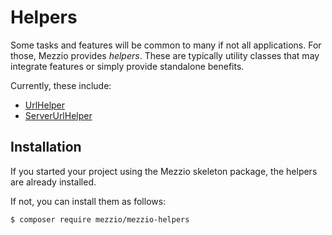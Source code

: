 # Helpers

Some tasks and features will be common to many if not all applications. For
those, Mezzio provides *helpers*. These are typically utility classes that
may integrate features or simply provide standalone benefits.

Currently, these include:

- [UrlHelper](url-helper.md)
- [ServerUrlHelper](server-url-helper.md)

## Installation

If you started your project using the Mezzio skeleton package, the helpers
are already installed.

If not, you can install them as follows:

```bash
$ composer require mezzio/mezzio-helpers
```
